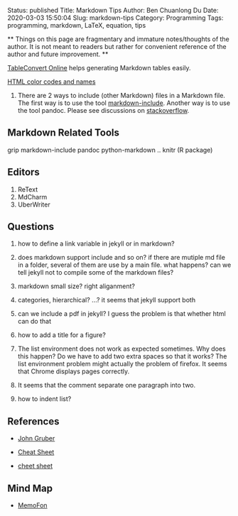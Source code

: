 Status: published
Title: Markdown Tips
Author: Ben Chuanlong Du
Date: 2020-03-03 15:50:04
Slug: markdown-tips
Category: Programming
Tags: programming, markdown, LaTeX, equation, tips

**
Things on this page are fragmentary and immature notes/thoughts of the author. 
It is not meant to readers but rather for convenient reference of the author and future improvement.
**
 
[TableConvert Online](https://tableconvert.com/)
helps generating Markdown tables easily.

[HTML color codes and names](https://www.computerhope.com/htmcolor.htm)

1. There are 2 ways to include (other Markdown) files in a Markdown file. 
    The first way is to use the tool [markdown-include](https://github.com/sethen/markdown-include).
    Another way is to use the tool pandoc.
    Please see discussions on [stackoverflow](http://stackoverflow.com/questions/4779582/markdown-and-including-multiple-files).


## Markdown Related Tools
grip
markdown-include
pandoc
python-markdown ..
knitr (R package)


## Editors

1. ReText
2. MdCharm
3. UberWriter

## Questions 

1. how to define a link variable in jekyll or in markdown?

2. does markdown support include and so on? if there are mutiple md file in a folder, several of them are use by a main file. what happens? can we tell jekyll not to compile some of the markdown files?	

3. markdown small size? right aliganment?	

4. categories, hierarchical? ...? it seems that jekyll support both	

5. can we include a pdf in jekyll? I guess the problem is that whether html can do that

6. how to add a title for a figure?

1. The list environment does not work as expected sometimes. 
    Why does this happen? 
    Do we have to add two extra spaces so that it works?
    The list environment problem might actually the problem of firefox. 
    It seems that Chrome displays pages correctly.


2. It seems that the comment separate one paragraph into two. 

3. how to indent list?


## References

- [John Gruber](http://daringfireball.net/projects/markdown/)

- [Cheat Sheet](https://github.com/adam-p/markdown-here/wiki/Markdown-Here-Cheatsheet)

- [cheet sheet](http://stationinthemetro.com/storage/dev/Markdown_Cheat_Sheet_v1-1.pdf)

## Mind Map

- [MemoFon](http://www.memofon.com/)
